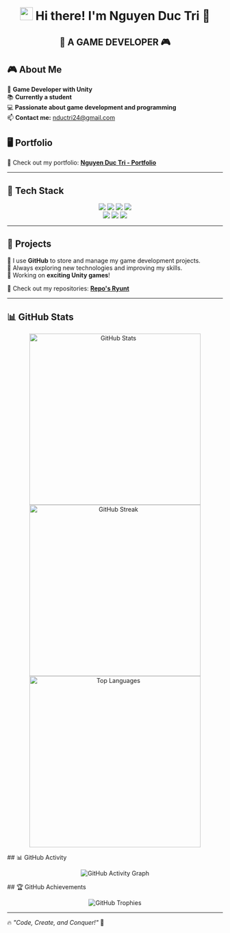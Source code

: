 <h1 align="center">  
  <img src="https://media.giphy.com/media/hvRJCLFzcasrR4ia7z/giphy.gif" width="30px"/>  
  Hi there! I'm <strong>Nguyen Duc Tri</strong> 👾  
</h1>  

<h2 align="center">  
  🚀 <strong>A GAME DEVELOPER</strong> 🎮  
</h2>  

## 🎮 About Me  
🚀 **Game Developer with Unity**  
📚 **Currently a student**  
💻 **Passionate about game development and programming**  
📫 **Contact me:** [nductri24@gmail.com](mailto:nductri24@gmail.com)  

## 🖥️ Portfolio  
🚀 Check out my portfolio: **[Nguyen Duc Tri - Portfolio](https://ryunt24.github.io/)**

---

## 🚀 Tech Stack  
<div align="center">  
  <img src="https://img.shields.io/badge/C%23-239120?style=for-the-badge&logo=csharp&logoColor=white"/>  
  <img src="https://img.shields.io/badge/C-00599C?style=for-the-badge&logo=c&logoColor=white"/>  
  <img src="https://img.shields.io/badge/C++-00599C?style=for-the-badge&logo=cplusplus&logoColor=white"/>  
  <img src="https://img.shields.io/badge/Java-007396?style=for-the-badge&logo=java&logoColor=white"/>  
  <br>  
  <img src="https://img.shields.io/badge/Unity-100000?style=for-the-badge&logo=unity&logoColor=white"/>  
  <img src="https://img.shields.io/badge/Rider-000000?style=for-the-badge&logo=rider&logoColor=white"/>  
  <img src="https://img.shields.io/badge/GitHub-181717?style=for-the-badge&logo=github&logoColor=white"/>  
</div>  

---

## 📌 Projects  
🔹 I use **GitHub** to store and manage my game development projects.  
🔹 Always exploring new technologies and improving my skills.  
🔹 Working on **exciting Unity games**!  

🔗 Check out my repositories: **[Repo's Ryunt](https://github.com/Ryunt24?tab=repositories)**  

---

## 📊 GitHub Stats  
<p align="center">  
  <img src="https://github-readme-stats-git-masterrstaa-rickstaa.vercel.app/api?username=Ryunt24&show_icons=true&theme=radical" width="400px" alt="GitHub Stats"/>  
  <img src="https://github-readme-streak-stats.herokuapp.com/?user=Ryunt24&theme=radical" width="400px" alt="GitHub Streak"/>  
  <br>  
  <img src="https://github-readme-stats-git-masterrstaa-rickstaa.vercel.app/api/top-langs/?username=Ryunt24&layout=compact&theme=radical" width="400px" alt="Top Languages"/>  
</p>
## 📊 GitHub Activity  
<p align="center">  
  <img src="https://github-readme-activity-graph.vercel.app/graph?username=Ryunt24&theme=radical" alt="GitHub Activity Graph"/>  
</p>
## 🏆 GitHub Achievements  
<p align="center">  
  <img src="https://github-profile-trophy.vercel.app/?username=Ryunt24&theme=onedark&no-frame=true&column=7" alt="GitHub Trophies"/>  
</p>

---

🔥 _"Code, Create, and Conquer!"_ 🚀  
